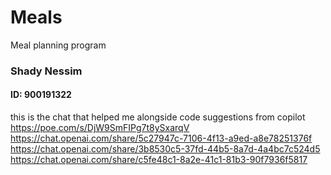 # Meals
Meal planning program

### Shady Nessim
#### ID: 900191322

this is the chat that helped me alongside code suggestions from copilot https://poe.com/s/DjW9SmFIPg7t8ySxarqV
https://chat.openai.com/share/5c27947c-7106-4f13-a9ed-a8e78251376f
https://chat.openai.com/share/3b8530c5-37fd-44b5-8a7d-4a4bc7c524d5
https://chat.openai.com/share/c5fe48c1-8a2e-41c1-81b3-90f7936f5817

